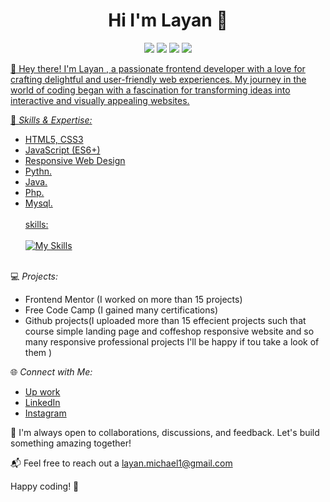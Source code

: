 
<h1 align="center">Hi I'm Layan 👋 </h1>
<p align="center">
  <a href="https://www.frontendmentor.io/profile/Layan-khalil"><img src="https://img.shields.io/badge/Frontend Mentor-%0A66C2style=flat&logo=frontendmentor&logoColor=white"></a>
   <a href="https://t.me/codingwithalayan"><img src="https://img.shields.io/badge/Telegram-%231fa1f1?style=flat&logo=telegram&logoColor=white"></a>
    <a href="https://www.instagram.com/codingwith.layan?igsh=MTgwMTM1aHRianJpag=="><img src="https://img.shields.io/badge/Instagram-%23ff0000?style=flat&logo=instagram&logoColor=white"></a>
    <a href="https://www.linkedin.com/in/layan-khalil-ibrahim-25431329b/"><img src="https://img.shields.io/badge/Linkedin-%230177b5??style=flat&logo=linkedin&logoColor=Blue"</a>
</p>


<!--![AvatarMaker](https://github.com/Layan-khalil/Layan-Khalil/assets/152307627/fb73cf67-c026-46bc-85ff-a6cc0576281e)
<p>I'm a Frontend Developer 
  I'm passionate about designing web pages with pleasure and love then upload them on my github account I will be happy if you take a look on my repositories.<br> 
  Follow me for more coding magics and source codes .</p>
<br>
🔭 I’m currently working on frontend designs and I have reached advance levels over days .<br>
📫 How to reach me:Follow me on my social accounts .<br><br><br>
If you are ready let's collaborate and work together don't hestitate to text me I'll be happy for that 😉.<br>
<br><br>
My skills :<br><br>
-->

👋 Hey there! I'm Layan , a passionate frontend developer with a love for crafting delightful and user-friendly web experiences. My journey in the world of coding began with a fascination for transforming ideas into interactive and visually appealing websites.

🚀 *Skills & Expertise:*
- HTML5, CSS3
- JavaScript (ES6+)
- Responsive Web Design
- Pythn.
- Java.
- Php.
- Mysql.
  <br><br>
  skills:
  <br><br>[![My Skills](https://skillicons.dev/icons?i=js,html,css,php,java,python,vscode,discord,figma,cpp&perline=5)](https://skillicons.dev)<br><br>

💻 *Projects:*
- Frontend Mentor (I worked on more than 15 projects)
- Free Code Camp (I gained many certifications)
- Github projects(I uploaded more than  15 effecient projects such that course simple landing page and coffeshop responsive website and so many responsive professional projects I'll be happy if tou take a look of them )
  

🌐 *Connect with Me:*
- [Up work](https://www.upwork.com/freelancers/~011eb24bcb789555cb)
- [LinkedIn](https://www.linkedin.com/in/yourlinkedin)
- [Instagram](https://www.instagram.com/codingwith.layan?igsh=MTgwMTM1aHRianJpag==)

🤝 I'm always open to collaborations, discussions, and feedback. Let's build something amazing together!

📬 Feel free to reach out a layan.michael1@gmail.com

Happy coding! 🚀

<!--
- 🌱 I’m currently learning ...
- 👯 I’m looking to collaborate on ...
- 🤔 I’m looking for help with ...
- 💬 Ask me about ...
- 
- 😄 Pronouns: ...
- ⚡ Fun fact: ...
-->
